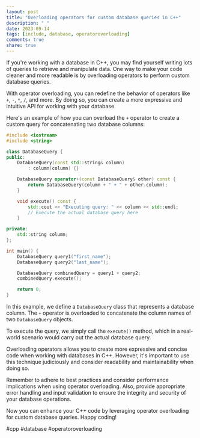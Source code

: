 ```yaml
---
layout: post
title: "Overloading operators for custom database queries in C++"
description: " "
date: 2023-09-14
tags: [include, database, operatoroverloading]
comments: true
share: true
---
```


If you're working with a database in C++, you may find yourself writing lots of queries to retrieve and manipulate data. One way to make your code cleaner and more readable is by overloading operators to perform custom database queries.

With operator overloading, you can redefine the behavior of operators like `+`, `-`, `*`, `/`, and more. By doing so, you can create a more expressive and intuitive API for working with your database.

Here's an example of how you can overload the `+` operator to create a custom query for concatenating two database columns:

```cpp
#include <iostream>
#include <string>

class DatabaseQuery {
public:
    DatabaseQuery(const std::string& column)
        : column(column) {}

    DatabaseQuery operator+(const DatabaseQuery& other) const {
        return DatabaseQuery(column + " + " + other.column);
    }

    void execute() const {
        std::cout << "Executing query: " << column << std::endl;
        // Execute the actual database query here
    }

private:
    std::string column;
};

int main() {
    DatabaseQuery query1("first_name");
    DatabaseQuery query2("last_name");

    DatabaseQuery combinedQuery = query1 + query2;
    combinedQuery.execute();

    return 0;
}
```

In this example, we define a `DatabaseQuery` class that represents a database column. The `+` operator is overloaded to concatenate the column names of two `DatabaseQuery` objects.

To execute the query, we simply call the `execute()` method, which in a real-world scenario would carry out the actual database query.

Overloading operators allows you to create more expressive and concise code when working with databases in C++. However, it's important to use this technique judiciously and consider readability and maintainability when doing so.

Remember to adhere to best practices and consider performance implications when using operator overloading. Also, provide appropriate error handling and input validation to ensure the integrity and security of your database operations.

Now you can enhance your C++ code by leveraging operator overloading for custom database queries. Happy coding!

#cpp #database #operatoroverloading